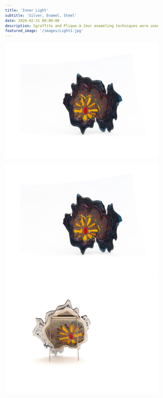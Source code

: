 ```yaml
---
title: 'Inner Light'
subtitle: 'Silver, Enamel, Steel'
date: 2020-02-31 00:00:00
description: Sgraffito and Plique-à-Jour enameling techniques were used to make this broach inspired by Waldorf gnome lore - specifically a story of Puck the Gnome. Holding the broach up to the light reveals the glowing crystal that guided Puck on his journey through the depths of the earth. The broach is to be worn on the heart as a reminder to let your inner light guide you in your journey through life.
featured_image: '/images/Light1.jpg'
---
```

![](/images/Light1.jpg)




<div class="gallery" data-columns="3">
	<img src="/images/Light1.jpg">
	<img src="/images/Light2.jpg">

</div>


